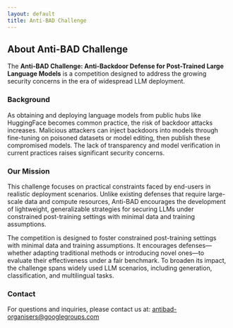 ```yaml
---
layout: default
title: Anti-BAD Challenge
---
```


## About Anti-BAD Challenge

The **Anti-BAD Challenge: Anti-Backdoor Defense for Post-Trained Large Language Models** is a competition designed to address the growing security concerns in the era of widespread LLM deployment.

### Background

As obtaining and deploying language models from public hubs like HuggingFace becomes common practice, the risk of backdoor attacks increases. Malicious attackers can inject backdoors into models through fine-tuning on poisoned datasets or model editing, then publish these compromised models. The lack of transparency and model verification in current practices raises significant security concerns.

### Our Mission

This challenge focuses on practical constraints faced by end-users in realistic deployment scenarios. Unlike existing defenses that require large-scale data and compute resources, Anti-BAD encourages the development of lightweight, generalizable strategies for securing LLMs under constrained post-training settings with minimal data and training assumptions.

The competition is designed to foster constrained post-training settings with minimal data and training assumptions. It encourages defenses—whether adapting traditional methods or introducing novel ones—to evaluate their effectiveness under a fair benchmark. To broaden its impact, the challenge spans widely used LLM scenarios, including generation, classification, and multilingual tasks.

### Contact

For questions and inquiries, please contact us at: [antibad-organisers@googlegroups.com](mailto:antibad-organisers@googlegroups.com)